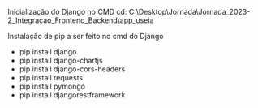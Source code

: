 Inicialização do Django no CMD
cd: C:\Desktop\Jornada\Jornada_2023-2_Integracao_Frontend_Backend\app_useia

Instalação de pip a ser feito no cmd do Django

- pip install django
- pip install django-chartjs
- pip install django-cors-headers
- pip install requests
- pip install pymongo
- pip install djangorestframework
